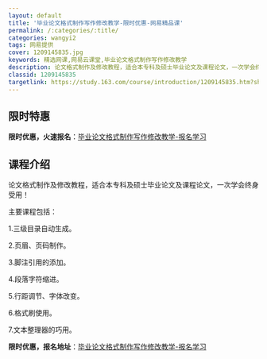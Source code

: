 ```yaml
---
layout: default
title: '毕业论文格式制作写作修改教学-限时优惠-网易精品课'
permalink: /:categories/:title/
categories: wangyi2
tags: 网易提供
cover: 1209145835.jpg
keywords: 精选网课,网易云课堂,毕业论文格式制作写作修改教学
description: 论文格式制作及修改教程，适合本专科及硕士毕业论文及课程论文，一次学会终身受用！主要课程包括：1.三级目录自动生成。2.页
classid: 1209145835
targetlink: https://study.163.com/course/introduction/1209145835.htm?share=1&shareId=1025206652&utm_campaign=share&utm_medium=iphoneShare&utm_source=&utm_u=1025206652
---
```


## 限时特惠

**限时优惠，火速报名**：[毕业论文格式制作写作修改教学-报名学习](https://study.163.com/course/introduction/1209145835.htm?share=1&shareId=1025206652&utm_campaign=share&utm_medium=iphoneShare&utm_source=&utm_u=1025206652)

## 课程介绍

论文格式制作及修改教程，适合本专科及硕士毕业论文及课程论文，一次学会终身受用！



主要课程包括：

1.三级目录自动生成。

2.页眉、页码制作。

3.脚注引用的添加。

4.段落字符缩进。

5.行距调节、字体改变。

6.格式刷使用。

7.文本整理器的巧用。

**限时优惠，报名地址**：[毕业论文格式制作写作修改教学-报名学习](https://study.163.com/course/introduction/1209145835.htm?share=1&shareId=1025206652&utm_campaign=share&utm_medium=iphoneShare&utm_source=&utm_u=1025206652)

